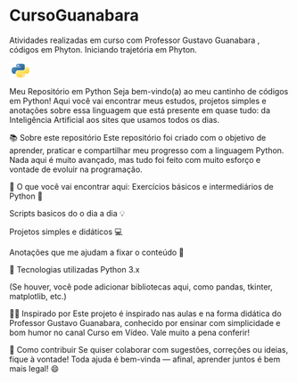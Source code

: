 # CursoGuanabara
Atividades realizadas em curso com Professor Gustavo Guanabara , códigos em Phyton. Iniciando trajetória em Phyton.


<div> <img align="center" alt="Dani-Python" height="30" width="40" src="https://raw.githubusercontent.com/devicons/devicon/master/icons/python/python-original.svg"> </div> 

Meu Repositório em Python
Seja bem-vindo(a) ao meu cantinho de códigos em Python! Aqui você vai encontrar meus estudos, projetos simples e anotações sobre essa linguagem que está presente em quase tudo: da Inteligência Artificial aos sites que usamos todos os dias.

📚 Sobre este repositório
Este repositório foi criado com o objetivo de aprender, praticar e compartilhar meu progresso com a linguagem Python. Nada aqui é muito avançado, mas tudo foi feito com muito esforço e vontade de evoluir na programação.

🔧 O que você vai encontrar aqui:
Exercícios básicos e intermediários de Python 🧠

Scripts basicos do o dia a dia 💡

Projetos simples e didáticos 💻

Anotações que me ajudam a fixar o conteúdo 📒

🚀 Tecnologias utilizadas
Python 3.x

(Se houver, você pode adicionar bibliotecas aqui, como pandas, tkinter, matplotlib, etc.)

👨‍🏫 Inspirado por
Este projeto é inspirado nas aulas e na forma didática do Professor Gustavo Guanabara, conhecido por ensinar com simplicidade e bom humor no canal Curso em Vídeo. Vale muito a pena conferir!

🤝 Como contribuir
Se quiser colaborar com sugestões, correções ou ideias, fique à vontade! Toda ajuda é bem-vinda — afinal, aprender juntos é bem mais legal! 😄
